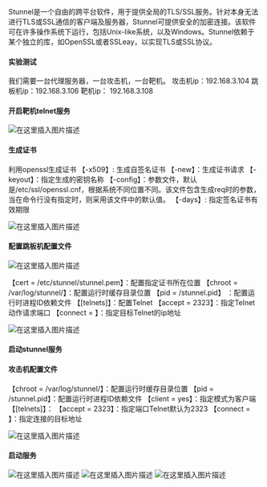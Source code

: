 Stunnel是一个自由的跨平台软件，用于提供全局的TLS/SSL服务。针对本身无法进行TLS或SSL通信的客户端及服务器，Stunnel可提供安全的加密连接。该软件可在许多操作系统下运行，包括Unix-like系统，以及Windows。Stunnel依赖于某个独立的库，如OpenSSL或者SSLeay，以实现TLS或SSL协议。


#### 实验测试
我们需要一台代理服务器，一台攻击机，一台靶机。
攻击机ip：192.168.3.104
跳板机ip：192.168.3.106
靶机ip： 192.168.3.108


#### 开启靶机telnet服务
![在这里插入图片描述](https://img-blog.csdnimg.cn/20200220184002295.png?x-oss-process=image/watermark,type_ZmFuZ3poZW5naGVpdGk,shadow_10,text_aHR0cHM6Ly9ibG9nLmNzZG4ubmV0L3FxXzM4NjI2MDQz,size_16,color_FFFFFF,t_70)
#### 生成证书
利用openssl生成证书
【-x509】: 生成自签名证书
【-new】：生成证书请求
【-keyout】：指定生成的密钥名称
【-config】：参数文件，默认是/etc/ssl/openssl.cnf，根据系统不同位置不同。该文件包含生成req时的参数，当在命令行没有指定时，则采用该文件中的默认值。
【-days】: 指定签名证书有效期限

![在这里插入图片描述](https://img-blog.csdnimg.cn/20200220184528770.png?x-oss-process=image/watermark,type_ZmFuZ3poZW5naGVpdGk,shadow_10,text_aHR0cHM6Ly9ibG9nLmNzZG4ubmV0L3FxXzM4NjI2MDQz,size_16,color_FFFFFF,t_70)
#### 配置跳板机配置文件
![在这里插入图片描述](https://img-blog.csdnimg.cn/20200220185343554.png)

【cert = /etc/stunnel/stunnel.pem】：配置指定证书所在位置
【chroot = /var/log/stunnel/】：配置运行时缓存目录位置
【pid = /stunnel.pid】 ：配置运行时进程ID依赖文件
【[telnets]】：配置Telnet
【accept = 2323】：指定Telnet动作请求端口
【connect = 】：指定目标Telnet的ip地址



![在这里插入图片描述](https://img-blog.csdnimg.cn/20200220185325347.png?x-oss-process=image/watermark,type_ZmFuZ3poZW5naGVpdGk,shadow_10,text_aHR0cHM6Ly9ibG9nLmNzZG4ubmV0L3FxXzM4NjI2MDQz,size_16,color_FFFFFF,t_70)


#### 启动stunnel服务


#### 攻击机配置文件
【chroot = /var/log/stunnel/】：配置运行时缓存目录位置
【pid = /stunnel.pid】：配置运行时进程ID依赖文件
【client = yes】：指定模式为客户端
【[telnets]】：
【accept = 2323】：指定端口Telnet默认为2323
【connect = 】：指定连接的目标地址


![在这里插入图片描述](https://img-blog.csdnimg.cn/20200220190217322.png?x-oss-process=image/watermark,type_ZmFuZ3poZW5naGVpdGk,shadow_10,text_aHR0cHM6Ly9ibG9nLmNzZG4ubmV0L3FxXzM4NjI2MDQz,size_16,color_FFFFFF,t_70)
#### 启动服务
![在这里插入图片描述](https://img-blog.csdnimg.cn/20200220192649184.png?x-oss-process=image/watermark,type_ZmFuZ3poZW5naGVpdGk,shadow_10,text_aHR0cHM6Ly9ibG9nLmNzZG4ubmV0L3FxXzM4NjI2MDQz,size_16,color_FFFFFF,t_70)
![在这里插入图片描述](https://img-blog.csdnimg.cn/20200220190426596.png?x-oss-process=image/watermark,type_ZmFuZ3poZW5naGVpdGk,shadow_10,text_aHR0cHM6Ly9ibG9nLmNzZG4ubmV0L3FxXzM4NjI2MDQz,size_16,color_FFFFFF,t_70)
![在这里插入图片描述](https://img-blog.csdnimg.cn/20200220192655123.png?x-oss-process=image/watermark,type_ZmFuZ3poZW5naGVpdGk,shadow_10,text_aHR0cHM6Ly9ibG9nLmNzZG4ubmV0L3FxXzM4NjI2MDQz,size_16,color_FFFFFF,t_70)
